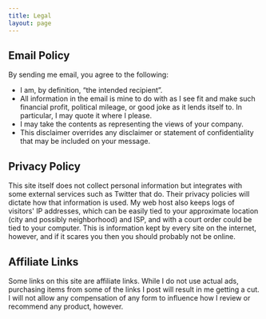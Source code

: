 ```yaml
---
title: Legal
layout: page
---
```


## Email Policy

By sending me email, you agree to the following:

- I am, by definition, “the intended recipient”.
- All information in the email is mine to do with as I see fit and make such financial profit, political mileage, or good joke as it lends itself to. In particular, I may quote it where I please.
- I may take the contents as representing the views of your company.
- This disclaimer overrides any disclaimer or statement of confidentiality that may be included on your message.

## Privacy Policy

This site itself does not collect personal information but integrates with some external services such as Twitter that do. Their privacy policies will dictate how that information is used. My web host also keeps logs of visitors' IP addresses, which can be easily tied to your approximate location (city and possibly neighborhood) and ISP, and with a court order could be tied to your computer. This is information kept by every site on the internet, however, and if it scares you then you should probably not be online.

## Affiliate Links

Some links on this site are affiliate links. While I do not use actual ads, purchasing items from some of the links I post will result in me getting a cut. I will not allow any compensation of any form to influence how I review or recommend any product, however.
